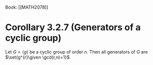 Book: [[MATH2078]]
# Corollary 3.2.7 (Generators of a cyclic group)
Let $G=\langle g\rangle$ be a cyclic group of order $n$.
Then all generators of $G$ are $\set{g^{r}\given \gcd(r,n)=1}$.